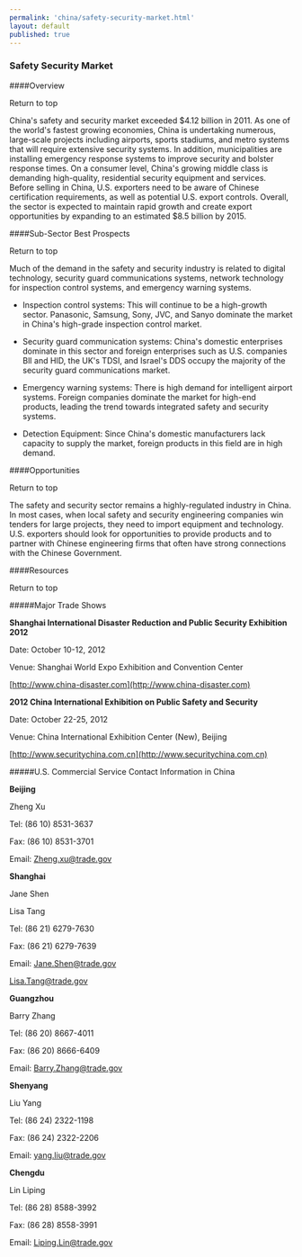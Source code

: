 ```yaml
--- 
permalink: 'china/safety-security-market.html' 
layout: default
published: true 
---
```

<h3 id="safety-security-market">Safety Security Market</h3>



####Overview	



Return to top



China's safety and security market exceeded $4.12 billion in 2011. As one of the world's fastest growing economies, China is undertaking numerous, large-scale projects including airports, sports stadiums, and metro systems that will require extensive security systems. In addition, municipalities are installing emergency response systems to improve security and bolster response times. On a consumer level, China's growing middle class is demanding high-quality, residential security equipment and services. Before selling in China, U.S. exporters need to be aware of Chinese certification requirements, as well as potential U.S. export controls. Overall, the sector is expected to maintain rapid growth and create export opportunities by expanding to an estimated $8.5 billion by 2015.



####Sub-Sector Best Prospects	



Return to top



Much of the demand in the safety and security industry is related to digital technology, security guard communications systems, network technology for inspection control systems, and emergency warning systems.



* Inspection control systems: This will continue to be a high-growth sector. Panasonic, Samsung, Sony, JVC, and Sanyo dominate the market in China's high-grade inspection control market.

* Security guard communication systems: China's domestic enterprises dominate in this sector and foreign enterprises such as U.S. companies BlI and HID, the UK's TDSI, and Israel's DDS occupy the majority of the security guard communications market.

* Emergency warning systems: There is high demand for intelligent airport systems. Foreign companies dominate the market for high-end products, leading the trend towards integrated safety and security systems.

* Detection Equipment: Since China's domestic manufacturers lack capacity to supply the market, foreign products in this field are in high demand.



####Opportunities	



Return to top



The safety and security sector remains a highly-regulated industry in China. In most cases, when local safety and security engineering companies win tenders for large projects, they need to import equipment and technology. U.S. exporters should look for opportunities to provide products and to partner with Chinese engineering firms that often have strong connections with the Chinese Government.





####Resources	



Return to top



#####Major Trade Shows



**Shanghai International Disaster Reduction and Public Security Exhibition 2012**  

Date: October 10-12, 2012  

Venue: Shanghai World Expo Exhibition and Convention Center  

[http://www.china-disaster.com](http://www.china-disaster.com)  



**2012 China International Exhibition on Public Safety and Security**  

Date: October 22-25, 2012  

Venue: China International Exhibition Center (New), Beijing  

[http://www.securitychina.com.cn](http://www.securitychina.com.cn)  



#####U.S. Commercial Service Contact Information in China



**Beijing**  

Zheng Xu  

Tel: (86 10) 8531-3637  

Fax: (86 10) 8531-3701  

Email: [Zheng.xu@trade.gov](mailto:Zheng.xu@trade.gov)  



**Shanghai**  

Jane Shen  

Lisa Tang  

Tel: (86 21) 6279-7630  

Fax: (86 21) 6279-7639  

Email: [Jane.Shen@trade.gov](mailto:Jane.Shen@trade.gov)  

[Lisa.Tang@trade.gov](mailto:Lisa.Tang@trade.gov)  



**Guangzhou**  

Barry Zhang  

Tel: (86 20) 8667-4011  

Fax: (86 20) 8666-6409  

Email: [Barry.Zhang@trade.gov](mailto:Barry.Zhang@trade.gov)  



**Shenyang**  

Liu Yang  

Tel: (86 24) 2322-1198  

Fax: (86 24) 2322-2206  

Email: [yang.liu@trade.gov](mailto:yang.liu@trade.gov)  



**Chengdu**  

Lin Liping  

Tel: (86 28) 8588-3992  

Fax: (86 28) 8558-3991  

Email: [Liping.Lin@trade.gov](mailto:Liping.Lin@trade.gov)  





